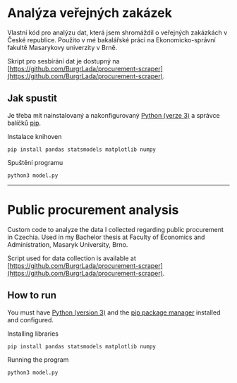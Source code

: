 # Analýza veřejných zakázek

Vlastní kód pro analýzu dat, která jsem shromáždil o veřejných zakázkách v České republice. Použito v mé bakalářské práci na Ekonomicko-správní fakultě Masarykovy univerzity v Brně.

Skript pro sesbírání dat je dostupný na [https://github.com/BurgrLada/procurement-scraper](https://github.com/BurgrLada/procurement-scraper).

## Jak spustit

Je třeba mít nainstalovaný a nakonfigurovaný [Python (verze 3)](https://www.python.org/downloads/) a správce balíčků [pip](https://pip.pypa.io/en/stable/installation/).

Instalace knihoven
```
pip install pandas statsmodels matplotlib numpy
```

Spuštění programu
```
python3 model.py
```

***

# Public procurement analysis

Custom code to analyze the data I collected regarding public procurement in Czechia. Used in my Bachelor thesis at Faculty of Economics and Administration, Masaryk University, Brno.

Script used for data collection is available at [https://github.com/BurgrLada/procurement-scraper](https://github.com/BurgrLada/procurement-scraper).

## How to run

You must have [Python (version 3)](https://www.python.org/downloads/) and the [pip package manager](https://pip.pypa.io/en/stable/installation/) installed and configured.

Installing libraries
```
pip install pandas statsmodels matplotlib numpy
```

Running the program
```
python3 model.py
```
